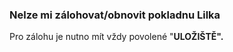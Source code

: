 ### Nelze mi zálohovat/obnovit pokladnu Lilka

Pro zálohu je nutno mít vždy povolené "**ULOŽIŠTĚ".**

